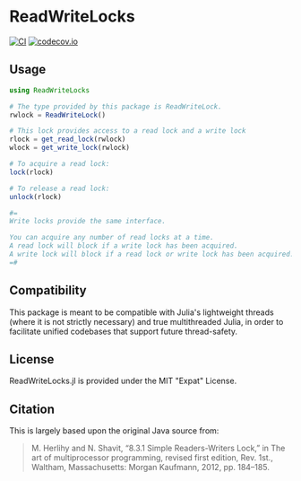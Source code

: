 # ReadWriteLocks

[![CI](https://github.com/Invenia/ReadWriteLocks.jl/workflows/CI/badge.svg)](https://github.com/Invenia/ReadWriteLocks.jl/actions?query=workflow%3ACI)
[![codecov.io](https://codecov.io/github/invenia/ReadWriteLocks.jl/coverage.svg?branch=master)](https://codecov.io/github/invenia/ReadWriteLocks.jl?branch=master)

## Usage

```julia
using ReadWriteLocks

# The type provided by this package is ReadWriteLock.
rwlock = ReadWriteLock()

# This lock provides access to a read lock and a write lock
rlock = get_read_lock(rwlock)
wlock = get_write_lock(rwlock)

# To acquire a read lock:
lock(rlock)

# To release a read lock:
unlock(rlock)

#=
Write locks provide the same interface.

You can acquire any number of read locks at a time.
A read lock will block if a write lock has been acquired.
A write lock will block if a read lock or write lock has been acquired.
=#
```

## Compatibility

This package is meant to be compatible with Julia's lightweight threads (where it is not strictly necessary) and true multithreaded Julia, in order to facilitate unified codebases that support future thread-safety.

## License

ReadWriteLocks.jl is provided under the MIT "Expat" License.

## Citation

This is largely based upon the original Java source from:
> M. Herlihy and N. Shavit, “8.3.1 Simple Readers-Writers Lock,” in The art of multiprocessor programming, revised first edition, Rev. 1st., Waltham, Massachusetts: Morgan Kaufmann, 2012, pp. 184–185.
